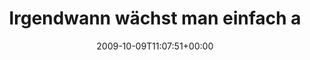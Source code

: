 ---
retweeted: false
source: <a href="http://twitter.com" rel="nofollow">Twitter Web Client</a>
entities:
  hashtags: []
  symbols: []
  user_mentions: []
  urls: []
display_text_range:
- '0'
- '56'
favorite_count: '0'
id_str: '4731870757'
truncated: false
retweet_count: '0'
id: '4731870757'
created_at: Fri Oct 09 11:07:51 +0000 2009
favorited: false
full_text: Irgendwann wächst man einfach aus dem Senseo-Alter raus.
lang: de
tags:
- pesos:twitter
date: '2009-10-09T11:07:51+00:00'
src: https://twitter.com/bascht/status/4731870757
original_url: https://twitter.com/bascht/status/4731870757
type: twitter_tweet
text: Irgendwann wächst man einfach aus dem Senseo-Alter raus.
title: Irgendwann wächst man einfach a

---